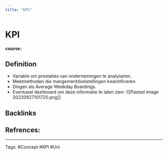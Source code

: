 ```yaml
---
title: "KPI"
---
```


# KPI
**course:**
## Definition
- Variable om prestaties van ondernemingen te analyseren.
- Meetmethoden die mangementdoelstellingen kwantificeren.
- Dingen als Average Weekday Boardings.
- Eventueel dashboard om deze informatie te laten zien:
![[Pasted image 20220927101720.png]]
## Backlinks

## Refrences:

---
Tags: #Concept #KPI #Uni 